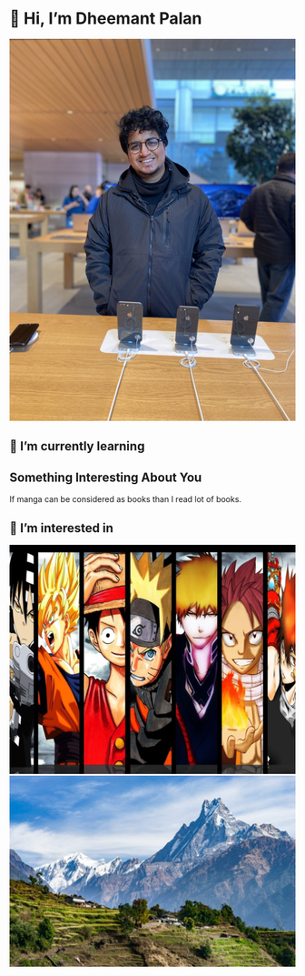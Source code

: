 # 👋 Hi, I’m Dheemant Palan

![Self](Images/Self.jpg "Dheemant Palan")

## 🌱 I’m currently learning

## Something Interesting About You

If manga can be considered as books than I read lot of books.

## 👀 I’m interested in
![Like](Images/Like.jpg "Anime")
![Like](Images/Trek.jpg "Trek")
